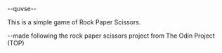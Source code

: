 --quvse--

This is a simple game of Rock Paper Scissors.


--made following the rock paper scissors project from The Odin Project (TOP)